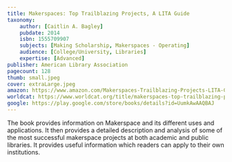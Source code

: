```yaml
---
title: Makerspaces: Top Trailblazing Projects, A LITA Guide
taxonomy:
	author: [Caitlin A. Bagley]
	pubdate: 2014
	isbn: 1555709907
	subjects: [Making Scholarship, Makerspaces - Operating]
	audience: [College/University, Libraries]
	expertise: [Advanced]
publisher: American Library Association
pagecount: 128
thumb: small.jpeg
cover: extraLarge.jpeg
amazon: https://www.amazon.com/Makerspaces-Trailblazing-Projects-LITA-Guide-ebook/dp/B00JLQTIHK/ref=sr_1_1?keywords=Makerspaces+%3A+top+trailblazing+projects&qid=1569877251&s=gateway&sr=8-1
worldcat: https://www.worldcat.org/title/makerspaces-top-trailblazing-projects/oclc/937883152&referer=brief_results
google: https://play.google.com/store/books/details?id=UumkAwAAQBAJ
---
```

The book provides information on Makerspace and its different uses and applications. It then provides a detailed description and analysis of some of the most successful makerspace projects at both academic and public libraries. It provides useful information which readers can apply to their own institutions.